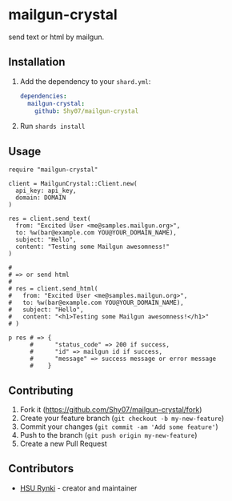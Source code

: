 # mailgun-crystal

send text or html by mailgun.

## Installation

1. Add the dependency to your `shard.yml`:

   ```yaml
   dependencies:
     mailgun-crystal:
       github: Shy07/mailgun-crystal
   ```

2. Run `shards install`

## Usage

```crystal
require "mailgun-crystal"

client = MailgunCrystal::Client.new(
  api_key: api_key,
  domain: DOMAIN
)

res = client.send_text(
  from: "Excited User <me@samples.mailgun.org>",
  to: %w(bar@example.com YOU@YOUR_DOMAIN_NAME),
  subject: "Hello",
  content: "Testing some Mailgun awesomness!"
)

#
# => or send html
#
# res = client.send_html(
#   from: "Excited User <me@samples.mailgun.org>",
#   to: %w(bar@example.com YOU@YOUR_DOMAIN_NAME),
#   subject: "Hello",
#   content: "<h1>Testing some Mailgun awesomness!</h1>"
# )

p res # => {
      #      "status_code" => 200 if success,
      #      "id" => mailgun id if success,
      #      "message" => success message or error message
      #    }

```

## Contributing

1. Fork it (<https://github.com/Shy07/mailgun-crystal/fork>)
2. Create your feature branch (`git checkout -b my-new-feature`)
3. Commit your changes (`git commit -am 'Add some feature'`)
4. Push to the branch (`git push origin my-new-feature`)
5. Create a new Pull Request

## Contributors

- [HSU Rynki](https://github.com/Shy07) - creator and maintainer
